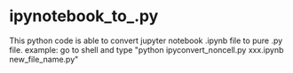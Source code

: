 # ipynotebook_to_.py
This python code is able to convert jupyter notebook .ipynb file to pure .py file.
example: go to shell and type "python ipyconvert_noncell.py xxx.ipynb new_file_name.py"
